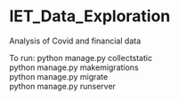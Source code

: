 # IET_Data_Exploration
Analysis of Covid and financial data

To run:
python manage.py collectstatic<br>
python manage.py makemigrations<br>
python manage.py migrate<br>
python manage.py runserver<br>


